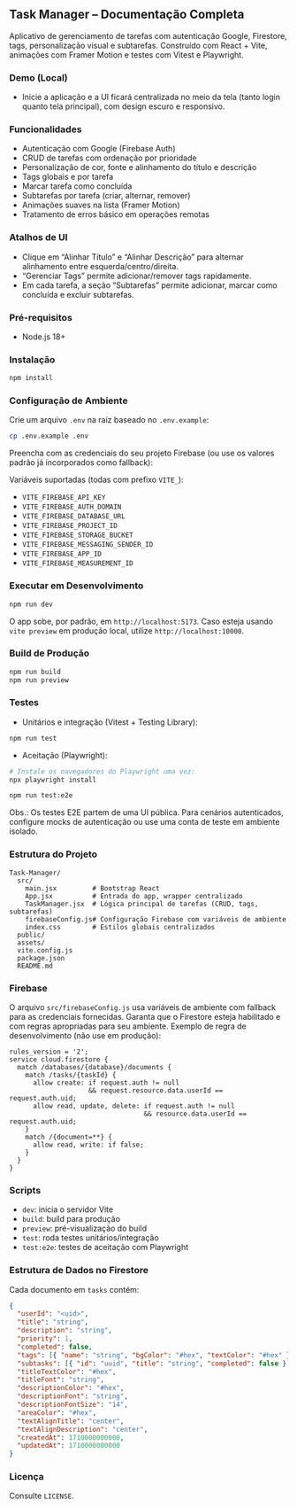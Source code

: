## Task Manager – Documentação Completa

Aplicativo de gerenciamento de tarefas com autenticação Google, Firestore, tags, personalização visual e subtarefas. Construído com React + Vite, animações com Framer Motion e testes com Vitest e Playwright.

### Demo (Local)
- Inicie a aplicação e a UI ficará centralizada no meio da tela (tanto login quanto tela principal), com design escuro e responsivo.

### Funcionalidades
- Autenticação com Google (Firebase Auth)
- CRUD de tarefas com ordenação por prioridade
- Personalização de cor, fonte e alinhamento do título e descrição
- Tags globais e por tarefa
- Marcar tarefa como concluída
- Subtarefas por tarefa (criar, alternar, remover)
- Animações suaves na lista (Framer Motion)
- Tratamento de erros básico em operações remotas

### Atalhos de UI
- Clique em “Alinhar Título” e “Alinhar Descrição” para alternar alinhamento entre esquerda/centro/direita.
- “Gerenciar Tags” permite adicionar/remover tags rapidamente.
- Em cada tarefa, a seção “Subtarefas” permite adicionar, marcar como concluída e excluir subtarefas.

### Pré-requisitos
- Node.js 18+

### Instalação
```bash
npm install
```

### Configuração de Ambiente
Crie um arquivo `.env` na raiz baseado no `.env.example`:
```bash
cp .env.example .env
```
Preencha com as credenciais do seu projeto Firebase (ou use os valores padrão já incorporados como fallback):

Variáveis suportadas (todas com prefixo `VITE_`):
- `VITE_FIREBASE_API_KEY`
- `VITE_FIREBASE_AUTH_DOMAIN`
- `VITE_FIREBASE_DATABASE_URL`
- `VITE_FIREBASE_PROJECT_ID`
- `VITE_FIREBASE_STORAGE_BUCKET`
- `VITE_FIREBASE_MESSAGING_SENDER_ID`
- `VITE_FIREBASE_APP_ID`
- `VITE_FIREBASE_MEASUREMENT_ID`

### Executar em Desenvolvimento
```bash
npm run dev
```
O app sobe, por padrão, em `http://localhost:5173`. Caso esteja usando `vite preview` em produção local, utilize `http://localhost:10000`.

### Build de Produção
```bash
npm run build
npm run preview
```

### Testes
- Unitários e integração (Vitest + Testing Library):
```bash
npm run test
```
- Aceitação (Playwright):
```bash
# Instale os navegadores do Playwright uma vez:
npx playwright install

npm run test:e2e
```
Obs.: Os testes E2E partem de uma UI pública. Para cenários autenticados, configure mocks de autenticação ou use uma conta de teste em ambiente isolado.

### Estrutura do Projeto
```
Task-Manager/
  src/
    main.jsx         # Bootstrap React
    App.jsx          # Entrada do app, wrapper centralizado
    TaskManager.jsx  # Lógica principal de tarefas (CRUD, tags, subtarefas)
    firebaseConfig.js# Configuração Firebase com variáveis de ambiente
    index.css        # Estilos globais centralizados
  public/
  assets/
  vite.config.js
  package.json
  README.md
```

### Firebase
O arquivo `src/firebaseConfig.js` usa variáveis de ambiente com fallback para as credenciais fornecidas. Garanta que o Firestore esteja habilitado e com regras apropriadas para seu ambiente. Exemplo de regra de desenvolvimento (não use em produção):
```
rules_version = '2';
service cloud.firestore {
  match /databases/{database}/documents {
    match /tasks/{taskId} {
      allow create: if request.auth != null
                    && request.resource.data.userId == request.auth.uid;
      allow read, update, delete: if request.auth != null
                                  && resource.data.userId == request.auth.uid;
    }
    match /{document=**} {
      allow read, write: if false;
    }
  }
}
```

### Scripts
- `dev`: inicia o servidor Vite
- `build`: build para produção
- `preview`: pré-visualização do build
- `test`: roda testes unitários/integração
- `test:e2e`: testes de aceitação com Playwright

### Estrutura de Dados no Firestore
Cada documento em `tasks` contém:
```json
{
  "userId": "<uid>",
  "title": "string",
  "description": "string",
  "priority": 1,
  "completed": false,
  "tags": [{ "name": "string", "bgColor": "#hex", "textColor": "#hex" }],
  "subtasks": [{ "id": "uuid", "title": "string", "completed": false }],
  "titleTextColor": "#hex",
  "titleFont": "string",
  "descriptionColor": "#hex",
  "descriptionFont": "string",
  "descriptionFontSize": "14",
  "areaColor": "#hex",
  "textAlignTitle": "center",
  "textAlignDescription": "center",
  "createdAt": 1710000000000,
  "updatedAt": 1710000000000
}
```

### Licença
Consulte `LICENSE`.
